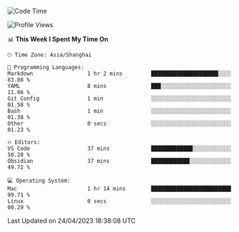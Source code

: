<!--START_SECTION:waka-->
![Code Time](http://img.shields.io/badge/Code%20Time-100%20hrs-blue)

![Profile Views](http://img.shields.io/badge/Profile%20Views-20-blue)

📊 **This Week I Spent My Time On** 

```text
🕑︎ Time Zone: Asia/Shanghai

💬 Programming Languages: 
Markdown                 1 hr 2 mins         █████████████████████░░░░   83.88 % 
YAML                     8 mins              ███░░░░░░░░░░░░░░░░░░░░░░   11.06 % 
Git Config               1 min               ░░░░░░░░░░░░░░░░░░░░░░░░░   01.58 % 
Bash                     1 min               ░░░░░░░░░░░░░░░░░░░░░░░░░   01.38 % 
Other                    0 secs              ░░░░░░░░░░░░░░░░░░░░░░░░░   01.23 % 

🔥 Editors: 
VS Code                  37 mins             █████████████░░░░░░░░░░░░   50.28 % 
Obsidian                 37 mins             ████████████░░░░░░░░░░░░░   49.72 % 

💻 Operating System: 
Mac                      1 hr 14 mins        █████████████████████████   99.71 % 
Linux                    0 secs              ░░░░░░░░░░░░░░░░░░░░░░░░░   00.29 % 
```


 Last Updated on 24/04/2023 18:38:08 UTC
<!--END_SECTION:waka-->